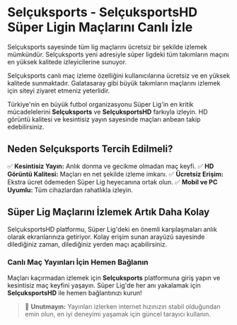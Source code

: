 # Selçuksports - SelçuksportsHD Süper Ligin Maçlarını Canlı İzle

Selçuksports sayesinde tüm lig maçlarını ücretsiz bir şekilde izlemek mümkündür. Selçuksports yeni adresiyle süper ligdeki tüm takımların maçını en yüksek kalitede izleyicilerine sunuyor.

Selçuksports canlı maç izleme özelliğini kullanıcılarına ücretsiz ve en yüksek kalitede sunmaktadır. Galatasaray gibi büyük takımların maçlarını izlemek için siteyi ziyaret etmeniz yeterlidir.

Türkiye'nin en büyük futbol organizasyonu Süper Lig'in en kritik mücadelelerini **Selçuksports** ve **SelçuksportsHD** farkıyla izleyin. HD görüntü kalitesi ve kesintisiz yayın sayesinde maçları anbean takip edebilirsiniz.

## Neden Selçuksports Tercih Edilmeli?
✅ **Kesintisiz Yayın:** Anlık donma ve gecikme olmadan maç keyfi.
✅ **HD Görüntü Kalitesi:** Maçları en net şekilde izleme imkanı.
✅ **Ücretsiz Erişim:** Ekstra ücret ödemeden Süper Lig heyecanına ortak olun.
✅ **Mobil ve PC Uyumlu:** Tüm cihazlardan rahatlıkla izleyin.

## Süper Lig Maçlarını İzlemek Artık Daha Kolay
SelçuksportsHD platformu, Süper Lig'deki en önemli karşılaşmaları anlık olarak ekranlarınıza getiriyor. Kolay erişim sunan arayüzü sayesinde dilediğiniz zaman, dilediğiniz yerden maçı açabilirsiniz.

### Canlı Maç Yayınları İçin Hemen Bağlanın
Maçları kaçırmadan izlemek için **Selçuksports** platformuna giriş yapın ve kesintisiz maç keyfini yaşayın. Süper Lig'de her anı yakalamak için **SelçuksportsHD** ile hemen bağlantınızı kurun!

> 📌 **Unutmayın:** Yayınları izlerken internet hızınızın stabil olduğundan emin olun, en iyi deneyimi yaşamak için güncel tarayıcı kullanın.
